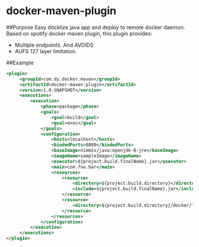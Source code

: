 # docker-maven-plugin

##Purpose
Easy docklize java app and deploy to remote docker daemon.
Based on spotify docker maven plugin, this plugin provides:
- Multiple endpoints.
And AVOIDS
- AUFS 127 layer limitation.
 
##Example
```xml
<plugin>
     <groupId>com.dy.docker.maven</groupId>
     <artifactId>docker-maven-plugin</artifactId>
     <version>1.0-SNAPSHOT</version>
     <executions>
         <execution>
             <phase>package</phase>
             <goals>
                 <goal>build</goal>
                 <goal>exec</goal>
             </goals>
             <configuration>
                 <hosts>localhost</hosts>
                 <bindedPorts>8080</bindedPorts>
                 <baseImage>nimmis/java:openjdk-8-jre</baseImage>
                 <imageName>sampleImage</imageName>
                 <executor>${project.build.finalName}.jar</executor>
                 <main>com.foo.bar</main>
                 <resources>
                     <resource>
                         <directory>${project.build.directory}</directory>
                         <include>${project.build.finalName}.jar</include>
                     </resource>
                     <resource>
                         <directory>${project.build.directory}/docker/lib</directory>
                     </resource>
                 </resources>
             </configuration>
         </execution>
     </executions>           
</plugin>
```
